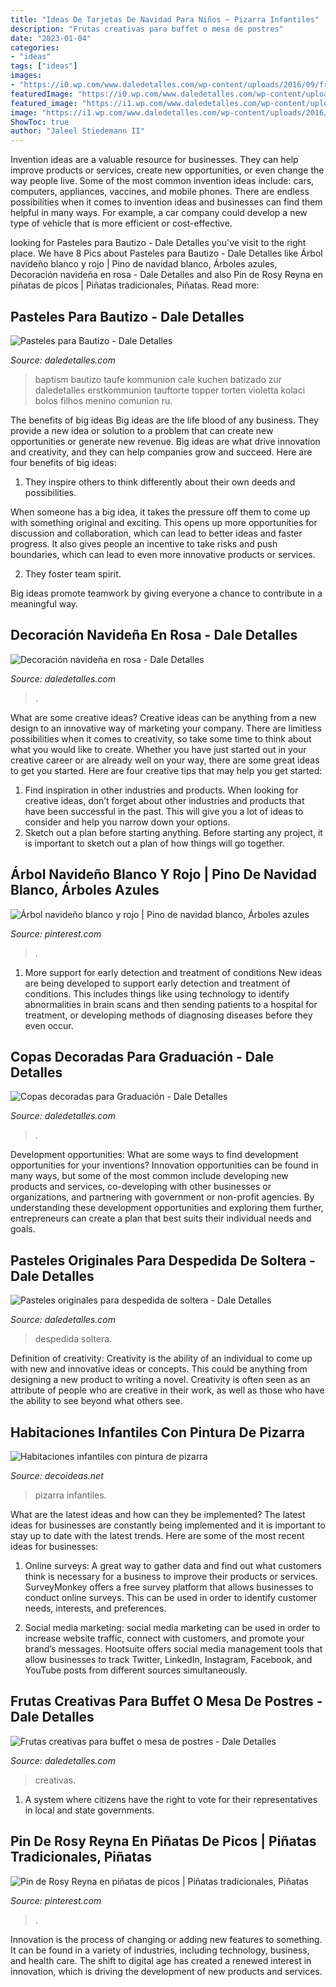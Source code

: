 ```yaml
---
title: "Ideas De Tarjetas De Navidad Para Niños ~ Pizarra Infantiles"
description: "Frutas creativas para buffet o mesa de postres"
date: "2023-01-04"
categories:
- "ideas"
tags: ["ideas"]
images:
- "https://i0.wp.com/www.daledetalles.com/wp-content/uploads/2016/09/fruta-creativa12.jpg"
featuredImage: "https://i0.wp.com/www.daledetalles.com/wp-content/uploads/2016/09/fruta-creativa12.jpg"
featured_image: "https://i1.wp.com/www.daledetalles.com/wp-content/uploads/2016/04/copa-para-graduacion.jpg"
image: "https://i1.wp.com/www.daledetalles.com/wp-content/uploads/2016/04/copa-para-graduacion.jpg"
ShowToc: true
author: "Jaleel Stiedemann II"
---
```



Invention ideas are a valuable resource for businesses. They can help improve products or services, create new opportunities, or even change the way people live. Some of the most common invention ideas include: cars, computers, appliances, vaccines, and mobile phones. There are endless possibilities when it comes to invention ideas and businesses can find them helpful in many ways. For example, a car company could develop a new type of vehicle that is more efficient or cost-effective.

	

		
looking for Pasteles para Bautizo - Dale Detalles you've visit to the right place. We have 8 Pics about Pasteles para Bautizo - Dale Detalles like Árbol navideño blanco y rojo | Pino de navidad blanco, Árboles azules, Decoración navideña en rosa - Dale Detalles and also Pin de Rosy Reyna en piñatas de picos | Piñatas tradicionales, Piñatas. Read more:
		
    
## Pasteles Para Bautizo - Dale Detalles

<img loading=lazy src="https://i1.wp.com/www.daledetalles.com/wp-content/uploads/2016/06/pastel-para-bautizo1.jpg" onerror="this.onerror=null;this.src='https://tse1.mm.bing.net/th?id=OIP.QJvV26lxeYuSaOedJn9FkgHaLH&amp;pid=15.1';" alt="Pasteles para Bautizo - Dale Detalles">

_Source: daledetalles.com_

>baptism bautizo taufe kommunion cale kuchen batizado zur daledetalles erstkommunion tauftorte topper torten violetta kolaci bolos filhos menino comunion ru. 

	

The benefits of big ideas
Big ideas are the life blood of any business. They provide a new idea or solution to a problem that can create new opportunities or generate new revenue. Big ideas are what drive innovation and creativity, and they can help companies grow and succeed. Here are four benefits of big ideas:
1. They inspire others to think differently about their own deeds and possibilities.

When someone has a big idea, it takes the pressure off them to come up with something original and exciting. This opens up more opportunities for discussion and collaboration, which can lead to better ideas and faster progress. It also gives people an incentive to take risks and push boundaries, which can lead to even more innovative products or services.

2. They foster team spirit.

Big ideas promote teamwork by giving everyone a chance to contribute in a meaningful way.

    
## Decoración Navideña En Rosa - Dale Detalles

<img loading=lazy src="https://i2.wp.com/www.daledetalles.com/wp-content/uploads/2016/09/navidad-en-rosa8.jpg" onerror="this.onerror=null;this.src='https://tse3.mm.bing.net/th?id=OIP.Uca2-0Vo1qNLCd35lpzzaAHaKc&amp;pid=15.1';" alt="Decoración navideña en rosa - Dale Detalles">

_Source: daledetalles.com_

>. 

	

What are some creative ideas?
Creative ideas can be anything from a new design to an innovative way of marketing your company. There are limitless possibilities when it comes to creativity, so take some time to think about what you would like to create. Whether you have just started out in your creative career or are already well on your way, there are some great ideas to get you started. Here are four creative tips that may help you get started: 
1. Find inspiration in other industries and products. When looking for creative ideas, don’t forget about other industries and products that have been successful in the past. This will give you a lot of ideas to consider and help you narrow down your options. 
2. Sketch out a plan before starting anything. Before starting any project, it is important to sketch out a plan of how things will go together.

    
## Árbol Navideño Blanco Y Rojo | Pino De Navidad Blanco, Árboles Azules

<img loading=lazy src="https://i.pinimg.com/736x/84/b0/b6/84b0b66136e47ca1d5639fb8700139ca.jpg" onerror="this.onerror=null;this.src='https://tse4.mm.bing.net/th?id=OIP.OcowzvKxYdLzaAHmS7g9agHaNb&amp;pid=15.1';" alt="Árbol navideño blanco y rojo | Pino de navidad blanco, Árboles azules">

_Source: pinterest.com_

>. 

	

1) More support for early detection and treatment of conditions
New ideas are being developed to support early detection and treatment of conditions. This includes things like using technology to identify abnormalities in brain scans and then sending patients to a hospital for treatment, or developing methods of diagnosing diseases before they even occur.

    
## Copas Decoradas Para Graduación - Dale Detalles

<img loading=lazy src="https://i1.wp.com/www.daledetalles.com/wp-content/uploads/2016/04/copa-para-graduacion.jpg" onerror="this.onerror=null;this.src='https://tse2.mm.bing.net/th?id=OIP.CZR3Y778h1apvrGlqONE-gHaLH&amp;pid=15.1';" alt="Copas decoradas para Graduación - Dale Detalles">

_Source: daledetalles.com_

>. 

	

Development opportunities: What are some ways to find development opportunities for your inventions?
Innovation opportunities can be found in many ways, but some of the most common include developing new products and services, co-developing with other businesses or organizations, and partnering with government or non-profit agencies. By understanding these development opportunities and exploring them further, entrepreneurs can create a plan that best suits their individual needs and goals.

    
## Pasteles Originales Para Despedida De Soltera - Dale Detalles

<img loading=lazy src="https://i0.wp.com/www.daledetalles.com/wp-content/uploads/2016/07/pastel-para-despedida-de-soltera11.jpg" onerror="this.onerror=null;this.src='https://tse4.mm.bing.net/th?id=OIP.hFGr-0R3ldMK8_McCPMJGAHaJ4&amp;pid=15.1';" alt="Pasteles originales para despedida de soltera - Dale Detalles">

_Source: daledetalles.com_

>despedida soltera. 

	

Definition of creativity:
Creativity is the ability of an individual to come up with new and innovative ideas or concepts. This could be anything from designing a new product to writing a novel. Creativity is often seen as an attribute of people who are creative in their work, as well as those who have the ability to see beyond what others see.

    
## Habitaciones Infantiles Con Pintura De Pizarra

<img loading=lazy src="https://www.decoideas.net/wp-content/uploads/2016/01/habitaciones-infantiles-pizarra-3.jpg" onerror="this.onerror=null;this.src='https://tse4.mm.bing.net/th?id=OIP.SLY1ihIuIdWSSSOF5P1kxgHaLH&amp;pid=15.1';" alt="Habitaciones infantiles con pintura de pizarra">

_Source: decoideas.net_

>pizarra infantiles. 

	

What are the latest ideas and how can they be implemented?
The latest ideas for businesses are constantly being implemented and it is important to stay up to date with the latest trends. Here are some of the most recent ideas for businesses:
1. Online surveys: A great way to gather data and find out what customers think is necessary for a business to improve their products or services. SurveyMonkey offers a free survey platform that allows businesses to conduct online surveys. This can be used in order to identify customer needs, interests, and preferences.

2. Social media marketing: social media marketing can be used in order to increase website traffic, connect with customers, and promote your brand’s messages. Hootsuite offers social media management tools that allow businesses to track Twitter, LinkedIn, Instagram, Facebook, and YouTube posts from different sources simultaneously.

    
## Frutas Creativas Para Buffet O Mesa De Postres - Dale Detalles

<img loading=lazy src="https://i0.wp.com/www.daledetalles.com/wp-content/uploads/2016/09/fruta-creativa12.jpg" onerror="this.onerror=null;this.src='https://tse3.mm.bing.net/th?id=OIP.yLJBQQfOCEMpjYLFiEthLwHaFj&amp;pid=15.1';" alt="Frutas creativas para buffet o mesa de postres - Dale Detalles">

_Source: daledetalles.com_

>creativas. 

	

1. A system where citizens have the right to vote for their representatives in local and state governments.

    
## Pin De Rosy Reyna En Piñatas De Picos | Piñatas Tradicionales, Piñatas

<img loading=lazy src="https://i.pinimg.com/736x/be/66/98/be66982662b6846c8be7288e73cd199d.jpg" onerror="this.onerror=null;this.src='https://tse3.mm.bing.net/th?id=OIP.TulZK9z9a5As_NALDV4O8QHaJ4&amp;pid=15.1';" alt="Pin de Rosy Reyna en piñatas de picos | Piñatas tradicionales, Piñatas">

_Source: pinterest.com_

>. 

	

Innovation is the process of changing or adding new features to something. It can be found in a variety of industries, including technology, business, and health care. The shift to digital age has created a renewed interest in innovation, which is driving the development of new products and services.

